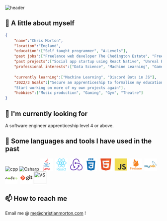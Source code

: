 ![header](https://capsule-render.vercel.app/api?type=waving&color=gradient&height=300&section=header&text=Hello!&fontSize=90&animation=fadeI)

## 👋 A little about myself

```json
{
    "name":"Chris Morton",
    "location":"England",
    "education":["Self taught programmer", "A-Levels"],
    "past jobs":["Freelance web developer The Chedington Estate", "Freelance web developer The Guy Foundation"],
    "past projects":["Social app startup using React Native", "Unreal Engine Game"],
    "professional interests":["Data Science", "Machine Learning", "Game Development", "Physics"],
    
    "currently learning":["Machine Learning", "Discord Bots in JS"],
    "2022/3 Goals":["Secure an apprenticeship to formalise my education and work professionally.", 
    "Start working on more of my own projects again"],
    "hobbies":["Music production", "Gaming", "Gym", "Theatre"]
}
```

## 👀 I'm currently looking for

A software engineer apprenticeship level 4 or above.

## 🚀 Some languages and tools I have used in the past
<div>
  <img src="https://cdn.jsdelivr.net/gh/devicons/devicon/icons/cplusplus/cplusplus-original.svg" title="cpp" alt="cpp" width="40" height="40"/>
  <img src="https://cdn.jsdelivr.net/gh/devicons/devicon/icons/csharp/csharp-original.svg" title="csharp" alt="Csharp" width="40" height="40" />
  <img src="https://github.com/devicons/devicon/blob/master/icons/java/java-original-wordmark.svg" title="Java" alt="Java" width="40" height="40"/>&nbsp;
  <img src="https://github.com/devicons/devicon/blob/master/icons/react/react-original-wordmark.svg" title="React" alt="React" width="40" height="40"/>&nbsp;
  <img src="https://github.com/devicons/devicon/blob/master/icons/redux/redux-original.svg" title="Redux" alt="Redux " width="40" height="40"/>&nbsp;
  <img src="https://github.com/devicons/devicon/blob/master/icons/css3/css3-plain-wordmark.svg"  title="CSS3" alt="CSS" width="40" height="40"/>&nbsp;
  <img src="https://github.com/devicons/devicon/blob/master/icons/html5/html5-original.svg" title="HTML5" alt="HTML" width="40" height="40"/>&nbsp;
  <img src="https://github.com/devicons/devicon/blob/master/icons/javascript/javascript-original.svg" title="JavaScript" alt="JavaScript" width="40" height="40"/>&nbsp;
  <img src="https://github.com/devicons/devicon/blob/master/icons/firebase/firebase-plain-wordmark.svg" title="Firebase" alt="Firebase" width="40" height="40"/>&nbsp;
  <img src="https://github.com/devicons/devicon/blob/master/icons/mysql/mysql-original-wordmark.svg" title="MySQL"  alt="MySQL" width="40" height="40"/>&nbsp;
  <img src="https://github.com/devicons/devicon/blob/master/icons/nodejs/nodejs-original-wordmark.svg" title="NodeJS" alt="NodeJS" width="40" height="40"/>&nbsp;
  <img src="https://github.com/devicons/devicon/blob/master/icons/git/git-original-wordmark.svg" title="Git" **alt="Git" width="40" height="40"/>
  <img src="https://cdn.jsdelivr.net/gh/devicons/devicon/icons/visualstudio/visualstudio-plain.svg" title="VS" **alt="VisualStudio" width="40" height="40" />
  
</div>

## 📫 How to reach me

Email me @ me@christianmorton.com !

<!---
ChristianMorton/ChristianMorton is a ✨ special ✨ repository because its `README.md` (this file) appears on your GitHub profile.
You can click the Preview link to take a look at your changes.
--->
